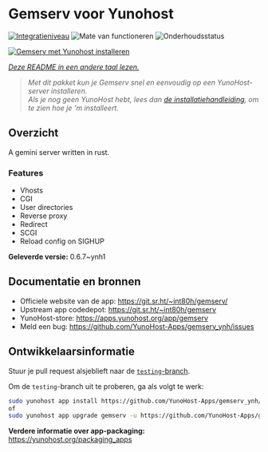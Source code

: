 <!--
NB: Deze README is automatisch gegenereerd door <https://github.com/YunoHost/apps/tree/master/tools/readme_generator>
Hij mag NIET handmatig aangepast worden.
-->

# Gemserv voor Yunohost

[![Integratieniveau](https://dash.yunohost.org/integration/gemserv.svg)](https://ci-apps.yunohost.org/ci/apps/gemserv/) ![Mate van functioneren](https://ci-apps.yunohost.org/ci/badges/gemserv.status.svg) ![Onderhoudsstatus](https://ci-apps.yunohost.org/ci/badges/gemserv.maintain.svg)

[![Gemserv met Yunohost installeren](https://install-app.yunohost.org/install-with-yunohost.svg)](https://install-app.yunohost.org/?app=gemserv)

*[Deze README in een andere taal lezen.](./ALL_README.md)*

> *Met dit pakket kun je Gemserv snel en eenvoudig op een YunoHost-server installeren.*  
> *Als je nog geen YunoHost hebt, lees dan [de installatiehandleiding](https://yunohost.org/install), om te zien hoe je 'm installeert.*

## Overzicht

A gemini server written in rust.

### Features

- Vhosts
- CGI
- User directories
- Reverse proxy
- Redirect
- SCGI
- Reload config on SIGHUP


**Geleverde versie:** 0.6.7~ynh1
## Documentatie en bronnen

- Officiele website van de app: <https://git.sr.ht/~int80h/gemserv/>
- Upstream app codedepot: <https://git.sr.ht/~int80h/gemserv>
- YunoHost-store: <https://apps.yunohost.org/app/gemserv>
- Meld een bug: <https://github.com/YunoHost-Apps/gemserv_ynh/issues>

## Ontwikkelaarsinformatie

Stuur je pull request alsjeblieft naar de [`testing`-branch](https://github.com/YunoHost-Apps/gemserv_ynh/tree/testing).

Om de `testing`-branch uit te proberen, ga als volgt te werk:

```bash
sudo yunohost app install https://github.com/YunoHost-Apps/gemserv_ynh/tree/testing --debug
of
sudo yunohost app upgrade gemserv -u https://github.com/YunoHost-Apps/gemserv_ynh/tree/testing --debug
```

**Verdere informatie over app-packaging:** <https://yunohost.org/packaging_apps>
